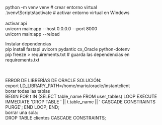 python -m venv venv         # crear entorno virtual
<br>
.\venv\Scripts\activate     # activar entorno virtual en Windows
<br>
<br>
activar api
<br>
uvicorn main:app --host 0.0.0.0 --port 8000 
<br>
uvicorn main:app --reload
<br>


Instalar dependencias 
<br>
pip install fastapi uvicorn pydantic cx_Oracle python-dotenv 
<br>
pip freeze > requirements.txt   # guarda las dependencias en requirements.txt


<br>
<br>
ERROR DE LIBRERÍAS DE ORACLE SOLUCIÓN:
<br>
export LD_LIBRARY_PATH=/home/mario/oracle/instantclient



<br>
borar todas las tablas
<br>
BEGIN
    FOR t IN (SELECT table_name FROM user_tables) LOOP
        EXECUTE IMMEDIATE 'DROP TABLE ' || t.table_name || ' CASCADE CONSTRAINTS PURGE';
    END LOOP;
END;

<br>
borrar una sola:
<br>
DROP TABLE clientes CASCADE CONSTRAINTS;
